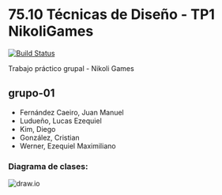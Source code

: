 # 75.10 Técnicas de Diseño - TP1 NikoliGames
 [![Build Status](https://travis-ci.org/TP0602-01/grupo-01.svg?branch=master)](https://travis-ci.org/TP0602-01/grupo-01) 

Trabajo práctico grupal - Nikoli Games

## grupo-01
* Fernández Caeiro, Juan Manuel
* Ludueño, Lucas Ezequiel
* Kim, Diego
* González, Cristian
* Werner, Ezequiel Maximiliano

### Diagrama de clases:
 ![draw.io](https://www.draw.io/?state={%22ids%22:[%220Bz_s0rPeoWf8cS1pUlBmdHB2Ukk%22],%22action%22:%22open%22,%22userId%22:%22100953183488003237293%22}#G0Bz_s0rPeoWf8cS1pUlBmdHB2Ukk)
